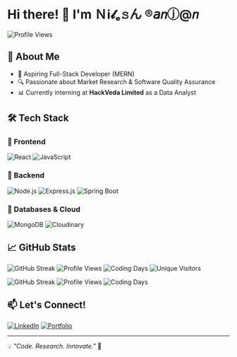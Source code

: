 # Hi there! 👋 I'm Ｎℹ𝓵ₑ𝚜ん ®𝘢𝑛ⓙ@𝑛

![Profile Views](https://komarev.com/ghpvc/?username=YourGitHubUsername&label=Profile%20Views&color=blue&style=flat)
## 🚀 About Me
- 🎯 Aspiring Full-Stack Developer (MERN)
- 🔍 Passionate about Market Research & Software Quality Assurance
- 📊 Currently interning at **HackVeda Limited** as a Data Analyst

## 🛠 Tech Stack

### 🔹 Frontend
![React](https://img.shields.io/badge/-React-61DAFB?style=flat&logo=react&logoColor=white)
![JavaScript](https://img.shields.io/badge/-JavaScript-F7DF1E?style=flat&logo=javascript&logoColor=black)

### 🔹 Backend
![Node.js](https://img.shields.io/badge/-Node.js-339933?style=flat&logo=node.js&logoColor=white)
![Express.js](https://img.shields.io/badge/-Express.js-000000?style=flat&logo=express&logoColor=white)
![Spring Boot](https://img.shields.io/badge/-Spring%20Boot-6DB33F?style=flat&logo=spring-boot&logoColor=white)

### 🔹 Databases & Cloud
![MongoDB](https://img.shields.io/badge/-MongoDB-47A248?style=flat&logo=mongodb&logoColor=white)
![Cloudinary](https://img.shields.io/badge/-Cloudinary-F4A261?style=flat&logo=cloudinary&logoColor=white)

## 📈 GitHub Stats
![GitHub Streak](https://github-readme-streak-stats.herokuapp.com/?user=YourGitHubUsername&theme=tokyonight)
![Profile Views](https://komarev.com/ghpvc/?username=YourGitHubUsername&label=Profile%20Views&color=blue&style=flat)
![Coding Days](https://github-readme-stats.vercel.app/api?username=YourGitHubUsername&show_icons=true&theme=tokyonight&count_private=true)
![Unique Visitors](https://visitor-badge.glitch.me/badge?page_id=YourGitHubUsername.YourGitHubUsername)



![GitHub Streak](https://github-readme-streak-stats.herokuapp.com/?user=YourGitHubUsername&theme=tokyonight)
![Profile Views](https://komarev.com/ghpvc/?username=YourGitHubUsername&label=Profile%20Views&color=blue&style=flat)
![Coding Days](https://github-readme-stats.vercel.app/api?username=YourGitHubUsername&show_icons=true&theme=tokyonight&count_private=true)

## 📫 Let's Connect!
[![LinkedIn](https://img.shields.io/badge/-LinkedIn-0A66C2?style=flat&logo=linkedin&logoColor=white)](https://www.linkedin.com/in/yourprofile)
[![Portfolio](https://img.shields.io/badge/-Portfolio-FF5733?style=flat&logo=firefox&logoColor=white)](https://yourportfolio.com)

---
💡 _"Code. Research. Innovate."_ 🚀
